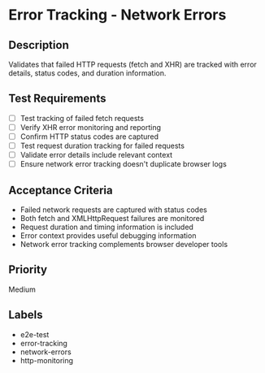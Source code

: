 # Error Tracking - Network Errors

## Description
Validates that failed HTTP requests (fetch and XHR) are tracked with error details, status codes, and duration information.

## Test Requirements
- [ ] Test tracking of failed fetch requests
- [ ] Verify XHR error monitoring and reporting
- [ ] Confirm HTTP status codes are captured
- [ ] Test request duration tracking for failed requests
- [ ] Validate error details include relevant context
- [ ] Ensure network error tracking doesn't duplicate browser logs

## Acceptance Criteria
- Failed network requests are captured with status codes
- Both fetch and XMLHttpRequest failures are monitored
- Request duration and timing information is included
- Error context provides useful debugging information
- Network error tracking complements browser developer tools

## Priority
Medium

## Labels
- e2e-test
- error-tracking
- network-errors
- http-monitoring